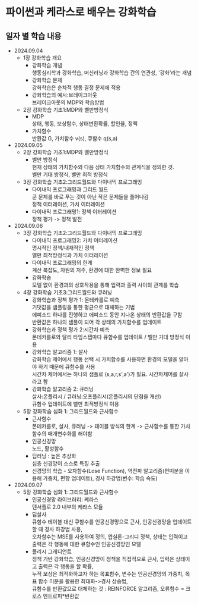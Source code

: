 파이썬과 케라스로 배우는 강화학습
=============

일자 별 학습 내용
-------------
- 2024.09.04
    - 1장 강화학습 개요   
        - 강화학습 개념   
        행동심리학과 강화학습, 머신러닝과 강화학습 간의 연관성, '강화'라는 개념   
        - 강화학습 문제   
        강화학습은 순차적 행동 결정 문제에 적용   
        - 강화학습의 예시:브레이크아웃   
        브레이크아웃의 MDP와 학습방법   
    - 2장 강화학습 기초1:MDP와 벨만방정식   
        - MDP   
        상태, 행동, 보상함수, 상태변환확률, 할인율, 정책   
        - 가치함수   
        반환값 G, 가치함수 v(s), 큐함수 q(s,a)   
- 2024.09.05   
    - 2장 강화학습 기초1:MDP와 벨만방정식   
        - 벨만 방정식   
        현재 상태의 가치함수와 다음 상태 가치함수의 관계식을 정의한 것.   
        벨만 기대 방정식, 벨만 최적 방정식   
    - 3장 강화학습 기초2:그리드월드와 다이내믹 프로그래밍   
        - 다이내믹 프로그래밍과 그리드 월드   
        쿤 문제를 바로 푸는 것이 아닌 작은 문제들을 풀어나감   
        정책 이터레이션, 가치 이터레이션   
        - 다이내믹 프로그래밍1: 정책 이터레이션   
        정책 평가 -> 정책 발전   
- 2024.09.06   
    - 3장 강화학습 기초2:그리드월드와 다이내믹 프로그래밍   
        - 다이내믹 프로그래밍2: 가치 이터레이션   
        명시적인 정책/내재적인 정책   
        벨만 최적방정식과 가치 이터레이션   
        - 다이내믹 프로그래밍의 한계   
        계산 복잡도, 차원의 저주, 환경에 대한 완벽한 정보 필요   
        - 강화학습   
        모델 없이 환경과의 상호작용을 통해 입력과 출력 사이의 관계를 학습   
    - 4장 강화학습 기초3:그리드월드와 큐러닝   
        - 강화학습과 정책 평가 1: 몬테카를로 예측   
        기댓값을 샘플링을 통한 평균으로 대체하는 기법   
        에피소드 하나를 진행하고 에피소드 동안 지나온 상태의 반환값을 구함   
        반환값은 하나의 샘플이 되어 각 상태의 가치함수를 업데이트   
        - 강화학습과 정책 평가 2:시간차 예측   
        몬테카를로와 달리 타임스텝마다 큐함수를 업데이트 / 벨만 기대 방정식 이용   
        - 강화학습 알고리즘 1: 살사   
        강화학습 제어에서 행동 선택 시 가치함수룰 사용하면 환경의 모델을 알아야 하기 때문에 큐함수를 사용   
        시간차 제어에서는 하나의 샘플로 (s,a,r,s',a')가 필요. 시간차제어를 살사라고 함   
        - 강화학습 알고리즘 2: 큐러닝   
        살사:온폴리시 / 큐러닝:오프폴리시(온폴리시의 단점을 개선)   
        큐함수 업데이트에 벨만 최적방정식 이용   
    - 5장 강화학습 심화 1: 그리드월드와 근사함수   
        - 근사함수   
        몬테카를로, 살사, 큐러닝 -> 테이블 방식의 한계 -> 근사함수를 통한 가치함수의 매개변수화를 해야함   
        - 인공신경망   
        노드, 활성함수   
        - 딥러닝 : 높은 추상화   
        심층 신경망이 스스로 특징 추출   
        - 신경망의 학습 - 오차함수(Lose Function), 역전파 알고리즘(편미분을 이용해 가중치, 편향 업데이트), 경사 하강법(변수: 학습 속도)   
- 2024.09.07   
    - 5장 강화학습 심화 1: 그리드월드와 근사함수   
        - 인공신경망 라이브러리: 케라스   
        텐서플로 2.0 내부의 케라스 모듈   
        - 딥살사   
        큐함수 테이블 대신 큐함수를 인공신경망으로 근사, 인공신경망을 업데이트 할 때 경사 하강법 사용,   
        오차함수는 MSE를 사용하여 정의, 엡실론-그리디 정책, 상태는 입력이고 출력은 각 행동에 대한 큐함수인 인공신경망인 모델   
        - 폴리시 그레디언트   
        정책 기반 강화학습, 인공신경망이 정책을 직접적으로 근사, 입력은 상태이고 출력은 각 행동을 할 확률,   
        누적 보상은 최적화하고자 하는 목표함수, 변수는 인공신경망의 가중치, 목표 함수 미분을 활용한 최대화->경사 상승법,   
        큐함수를 반환값으로 대체하는 것 : REINFORCE 알고리즘, 오류함수 = 크로스 엔트로피*반환값